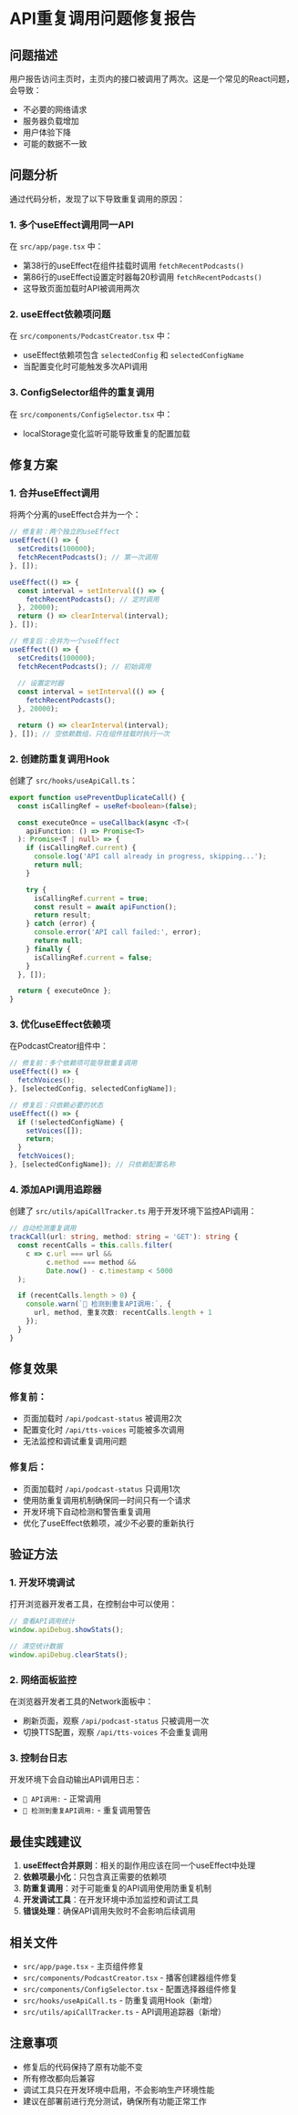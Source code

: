 # API重复调用问题修复报告

## 问题描述

用户报告访问主页时，主页内的接口被调用了两次。这是一个常见的React问题，会导致：
- 不必要的网络请求
- 服务器负载增加
- 用户体验下降
- 可能的数据不一致

## 问题分析

通过代码分析，发现了以下导致重复调用的原因：

### 1. **多个useEffect调用同一API**
在 `src/app/page.tsx` 中：
- 第38行的useEffect在组件挂载时调用 `fetchRecentPodcasts()`
- 第86行的useEffect设置定时器每20秒调用 `fetchRecentPodcasts()`
- 这导致页面加载时API被调用两次

### 2. **useEffect依赖项问题**
在 `src/components/PodcastCreator.tsx` 中：
- useEffect依赖项包含 `selectedConfig` 和 `selectedConfigName`
- 当配置变化时可能触发多次API调用

### 3. **ConfigSelector组件的重复调用**
在 `src/components/ConfigSelector.tsx` 中：
- localStorage变化监听可能导致重复的配置加载

## 修复方案

### 1. **合并useEffect调用**
将两个分离的useEffect合并为一个：

```typescript
// 修复前：两个独立的useEffect
useEffect(() => {
  setCredits(100000);
  fetchRecentPodcasts(); // 第一次调用
}, []);

useEffect(() => {
  const interval = setInterval(() => {
    fetchRecentPodcasts(); // 定时调用
  }, 20000);
  return () => clearInterval(interval);
}, []);

// 修复后：合并为一个useEffect
useEffect(() => {
  setCredits(100000);
  fetchRecentPodcasts(); // 初始调用
  
  // 设置定时器
  const interval = setInterval(() => {
    fetchRecentPodcasts();
  }, 20000);

  return () => clearInterval(interval);
}, []); // 空依赖数组，只在组件挂载时执行一次
```

### 2. **创建防重复调用Hook**
创建了 `src/hooks/useApiCall.ts`：

```typescript
export function usePreventDuplicateCall() {
  const isCallingRef = useRef<boolean>(false);

  const executeOnce = useCallback(async <T>(
    apiFunction: () => Promise<T>
  ): Promise<T | null> => {
    if (isCallingRef.current) {
      console.log('API call already in progress, skipping...');
      return null;
    }

    try {
      isCallingRef.current = true;
      const result = await apiFunction();
      return result;
    } catch (error) {
      console.error('API call failed:', error);
      return null;
    } finally {
      isCallingRef.current = false;
    }
  }, []);

  return { executeOnce };
}
```

### 3. **优化useEffect依赖项**
在PodcastCreator组件中：

```typescript
// 修复前：多个依赖项可能导致重复调用
useEffect(() => {
  fetchVoices();
}, [selectedConfig, selectedConfigName]);

// 修复后：只依赖必要的状态
useEffect(() => {
  if (!selectedConfigName) {
    setVoices([]);
    return;
  }
  fetchVoices();
}, [selectedConfigName]); // 只依赖配置名称
```

### 4. **添加API调用追踪器**
创建了 `src/utils/apiCallTracker.ts` 用于开发环境下监控API调用：

```typescript
// 自动检测重复调用
trackCall(url: string, method: string = 'GET'): string {
  const recentCalls = this.calls.filter(
    c => c.url === url && 
         c.method === method && 
         Date.now() - c.timestamp < 5000
  );

  if (recentCalls.length > 0) {
    console.warn(`🚨 检测到重复API调用:`, {
      url, method, 重复次数: recentCalls.length + 1
    });
  }
}
```

## 修复效果

### 修复前：
- 页面加载时 `/api/podcast-status` 被调用2次
- 配置变化时 `/api/tts-voices` 可能被多次调用
- 无法监控和调试重复调用问题

### 修复后：
- 页面加载时 `/api/podcast-status` 只调用1次
- 使用防重复调用机制确保同一时间只有一个请求
- 开发环境下自动检测和警告重复调用
- 优化了useEffect依赖项，减少不必要的重新执行

## 验证方法

### 1. **开发环境调试**
打开浏览器开发者工具，在控制台中可以使用：
```javascript
// 查看API调用统计
window.apiDebug.showStats();

// 清空统计数据
window.apiDebug.clearStats();
```

### 2. **网络面板监控**
在浏览器开发者工具的Network面板中：
- 刷新页面，观察 `/api/podcast-status` 只被调用一次
- 切换TTS配置，观察 `/api/tts-voices` 不会重复调用

### 3. **控制台日志**
开发环境下会自动输出API调用日志：
- `📡 API调用:` - 正常调用
- `🚨 检测到重复API调用:` - 重复调用警告

## 最佳实践建议

1. **useEffect合并原则**：相关的副作用应该在同一个useEffect中处理
2. **依赖项最小化**：只包含真正需要的依赖项
3. **防重复调用**：对于可能重复的API调用使用防重复机制
4. **开发调试工具**：在开发环境中添加监控和调试工具
5. **错误处理**：确保API调用失败时不会影响后续调用

## 相关文件

- `src/app/page.tsx` - 主页组件修复
- `src/components/PodcastCreator.tsx` - 播客创建器组件修复
- `src/components/ConfigSelector.tsx` - 配置选择器组件修复
- `src/hooks/useApiCall.ts` - 防重复调用Hook（新增）
- `src/utils/apiCallTracker.ts` - API调用追踪器（新增）

## 注意事项

- 修复后的代码保持了原有功能不变
- 所有修改都向后兼容
- 调试工具只在开发环境中启用，不会影响生产环境性能
- 建议在部署前进行充分测试，确保所有功能正常工作